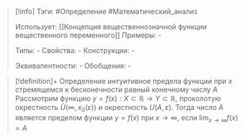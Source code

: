 > [!info]
> Тэги: #Определение #Математический_анализ   
> 
> Использует: [[Концепция вещественнозначной функции вещественного переменного]]
> Примеры: *-*
> 
> Типы: *-*
> Свойства: *-*
> Конструкции: *-*
> 
> Эквивалентности: *-*
> Обобщения: *-*

> [!definition]+ Определение интуитивное предела функции при $x$ стремящемся к бесконечности равный конечному числу $A$
> Рассмотрим функцию $y=f(x):X \subset \mathbb{R}\rightarrow Y \subset \mathbb{R}$, проколотую окрестность $\dot U\big(\infty, x_0(\varepsilon)\big)$ и окрестность $U\big(A, \varepsilon\big)$. Тогда число $A$ является пределом функции $y = f(x)$ при $x \to \infty$, если $\displaystyle\lim_{x \to \infty} f(x) = A$ 
